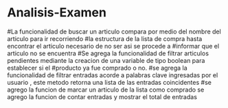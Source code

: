 # Analisis-Examen
#La funcionalidad de buscar un articulo compara por medio del nombre del articulo para ir recorriendo
#la estructura de la lista de compra hasta encontrar el articulo necesario de no ser asi se procede a
#informar que el articulo no se encuentra
#Se agrega la funcionalidad de filtrar articulos pendientes mediante la creacion de una variable de tipo boolean para establecer si el
#producto ya fue comprado o no.
#se agrega la funcionalidad de filtrar entradas acorde a palabras clave ingresadas por el usuario , este metodo retorna una lista de las entradas coincidentes
#se agrego la funcion de marcar un articulo de la lista como comprado
se agrego la funcion de contar entradas y mostrar el total de entradas



